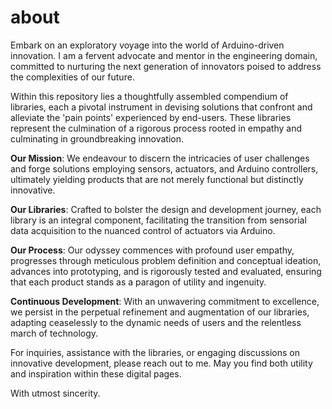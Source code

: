 # about
Embark on an exploratory voyage into the world of Arduino-driven innovation. I am a fervent advocate and mentor in the engineering domain, committed to nurturing the next generation of innovators poised to address the complexities of our future.

Within this repository lies a thoughtfully assembled compendium of libraries, each a pivotal instrument in devising solutions that confront and alleviate the 'pain points' experienced by end-users. These libraries represent the culmination of a rigorous process rooted in empathy and culminating in groundbreaking innovation.

**Our Mission**: We endeavour to discern the intricacies of user challenges and forge solutions employing sensors, actuators, and Arduino controllers, ultimately yielding products that are not merely functional but distinctly innovative.

**Our Libraries**: Crafted to bolster the design and development journey, each library is an integral component, facilitating the transition from sensorial data acquisition to the nuanced control of actuators via Arduino.

**Our Process**: Our odyssey commences with profound user empathy, progresses through meticulous problem definition and conceptual ideation, advances into prototyping, and is rigorously tested and evaluated, ensuring that each product stands as a paragon of utility and ingenuity.

**Continuous Development**: With an unwavering commitment to excellence, we persist in the perpetual refinement and augmentation of our libraries, adapting ceaselessly to the dynamic needs of users and the relentless march of technology.

For inquiries, assistance with the libraries, or engaging discussions on innovative development, please reach out to me. May you find both utility and inspiration within these digital pages.

With utmost sincerity.
